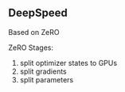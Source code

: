 ## DeepSpeed

Based on ZeRO

ZeRO Stages:

1. split optimizer states to GPUs
2. split gradients
3. split parameters

